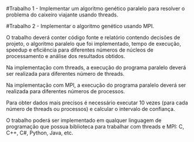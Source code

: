 #Trabalho 1 - Implementar um algoritmo genético paralelo para resolver o problema do caixeiro viajante usando threads.

#Trabalho 2 - Implementar o algoritmo genético usando MPI.

O trabalho deverá conter código fonte e relatório contendo decisões de projeto, o algoritmo paralelo que foi implementado, tempo de execução, speedup e eficiência para diferentes números de núcleos de processamento e análise dos resultados obtidos.

Na implementação com threads, a execução do programa paralelo deverá ser realizada para diferentes número de threads. 

Na implementação com MPI, a execução do programa paralelo deverá ser realizada para diferentes números de processos.

Para obter dados mais precisos é necessário executar 10 vezes (para cada número de threads ou processos) e calcular o intervalo de confiança.

O trabalho poderá ser implementado em qualquer linguagem de programação que possua biblioteca para trabalhar com threads e MPI: C, C++, C#, Python, Java, etc.
